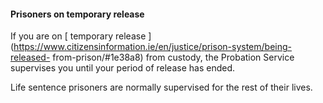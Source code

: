 ####  **Prisoners on temporary release**

If you are on [ temporary release
](https://www.citizensinformation.ie/en/justice/prison-system/being-released-
from-prison/#1e38a8) from custody, the Probation Service supervises you until
your period of release has ended.

Life sentence prisoners are normally supervised for the rest of their lives.
